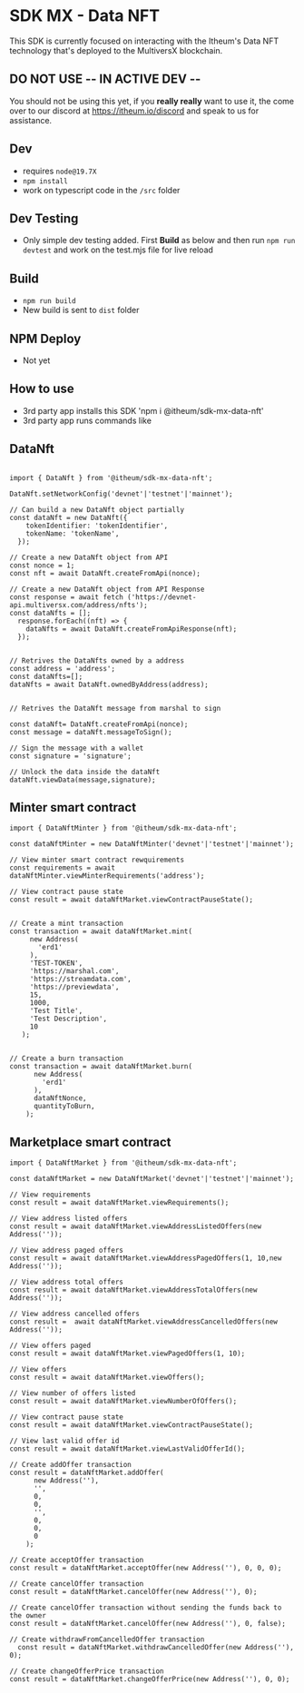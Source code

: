 # SDK MX - Data NFT

This SDK is currently focused on interacting with the Itheum's Data NFT technology that's deployed to the MultiversX blockchain.

## DO NOT USE -- IN ACTIVE DEV --

You should not be using this yet, if you **really really** want to use it, the come over to our discord at https://itheum.io/discord and speak to us for assistance.

## Dev

- requires `node@19.7X`
- `npm install`
- work on typescript code in the `/src` folder

## Dev Testing

- Only simple dev testing added. First **Build** as below and then run `npm run devtest` and work on the test.mjs file for live reload

## Build

- `npm run build`
- New build is sent to `dist` folder

## NPM Deploy

- Not yet

## How to use

- 3rd party app installs this SDK 'npm i @itheum/sdk-mx-data-nft'
- 3rd party app runs commands like

## DataNft

```

import { DataNft } from '@itheum/sdk-mx-data-nft';

DataNft.setNetworkConfig('devnet'|'testnet'|'mainnet');

// Can build a new DataNft object partially
const dataNft = new DataNft({
    tokenIdentifier: 'tokenIdentifier',
    tokenName: 'tokenName',
  });

// Create a new DataNft object from API
const nonce = 1;
const nft = await DataNft.createFromApi(nonce);

// Create a new DataNft object from API Response
const response = await fetch ('https://devnet-api.multiversx.com/address/nfts');
const dataNfts = [];
  response.forEach((nft) => {
    dataNfts = await DataNft.createFromApiResponse(nft);
  });


// Retrives the DataNfts owned by a address
const address = 'address';
const dataNfts=[];
dataNfts = await DataNft.ownedByAddress(address);


// Retrives the DataNft message from marshal to sign

const dataNft= DataNft.createFromApi(nonce);
const message = dataNft.messageToSign();

// Sign the message with a wallet
const signature = 'signature';

// Unlock the data inside the dataNft
dataNft.viewData(message,signature);

```

## Minter smart contract

```
import { DataNftMinter } from '@itheum/sdk-mx-data-nft';

const dataNftMinter = new DataNftMinter('devnet'|'testnet'|'mainnet');

// View minter smart contract rewquirements
const requirements = await dataNftMinter.viewMinterRequirements('address');

// View contract pause state
const result = await dataNftMarket.viewContractPauseState();


// Create a mint transaction
const transaction = await dataNftMarket.mint(
     new Address(
       'erd1'
     ),
     'TEST-TOKEN',
     'https://marshal.com',
     'https://streamdata.com',
     'https://previewdata',
     15,
     1000,
     'Test Title',
     'Test Description',
     10
   );


// Create a burn transaction
const transaction = await dataNftMarket.burn(
      new Address(
        'erd1'
      ),
      dataNftNonce,
      quantityToBurn,
    );

```

## Marketplace smart contract

```
import { DataNftMarket } from '@itheum/sdk-mx-data-nft';

const dataNftMarket = new DataNftMarket('devnet'|'testnet'|'mainnet');

// View requirements
const result = await dataNftMarket.viewRequirements();

// View address listed offers
const result = await dataNftMarket.viewAddressListedOffers(new Address(''));

// View address paged offers
const result = await dataNftMarket.viewAddressPagedOffers(1, 10,new Address(''));

// View address total offers
const result = await dataNftMarket.viewAddressTotalOffers(new Address(''));

// View address cancelled offers
const result =  await dataNftMarket.viewAddressCancelledOffers(new Address(''));

// View offers paged
const result = await dataNftMarket.viewPagedOffers(1, 10);

// View offers
const result = await dataNftMarket.viewOffers();

// View number of offers listed
const result = await dataNftMarket.viewNumberOfOffers();

// View contract pause state
const result = await dataNftMarket.viewContractPauseState();

// View last valid offer id
const result = await dataNftMarket.viewLastValidOfferId();

// Create addOffer transaction
const result = dataNftMarket.addOffer(
      new Address(''),
      '',
      0,
      0,
      '',
      0,
      0,
      0
    );

// Create acceptOffer transaction
const result = dataNftMarket.acceptOffer(new Address(''), 0, 0, 0);

// Create cancelOffer transaction
const result = dataNftMarket.cancelOffer(new Address(''), 0);

// Create cancelOffer transaction without sending the funds back to the owner
const result = dataNftMarket.cancelOffer(new Address(''), 0, false);

// Create withdrawFromCancelledOffer transaction
  const result = dataNftMarket.withdrawCancelledOffer(new Address(''), 0);

// Create changeOfferPrice transaction
const result = dataNftMarket.changeOfferPrice(new Address(''), 0, 0);
```
